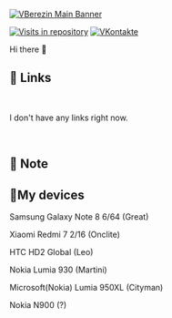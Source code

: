 [![VBerezin Main Banner](./assets/HiPrivBanner.png)](https://vk.com/hiprivsid)

[![Visits in repository](https://img.shields.io/badge/ivan_vorvanin-Telegram-blue)](https://t.me/ivan_vorvanin)
[![VKontakte](https://img.shields.io/badge/hiprivsid-VKontakte-blue)](https://vk.com/hiprivsid)

Hi there 👋

## 📝 Links

<br>

<!-- BLOG-POST-LIST:START -->

I don't have any links right now.

<!-- BLOG-POST-LIST:END -->

<br>

## 📌 Note


## 📱My devices

Samsung Galaxy Note 8 6/64 (Great)

Xiaomi Redmi 7 2/16 (Onclite)

HTC HD2 Global (Leo)

Nokia Lumia 930 (Martini)

Microsoft(Nokia) Lumia 950XL (Cityman)

Nokia N900 (?)
